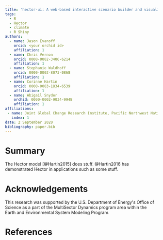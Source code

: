 ```yaml
---
title: 'hector-ui: A web-based interactive scenario builder and visualization application for the Hector climate model'
tags:
  - R
  - Hector
  - climate
  - R Shiny
authors:
  - name: Jason Evanoff
    orcid: <your orchid id>
    affiliation: 1
  - name: Chris Vernon
    orcid: 0000-0002-3406-6214
    affiliation: 1
  - name: Stephanie Waldhoff
    orcid: 0000-0002-8073-0868
    affiliation: 1
  - name: Corinne Hartin
    orcid: 0000-0003-1834-6539
    affiliation: 1
  - name: Abigail Snyder
    orchid: 0000-0002-9034-9948
    affiliation: 1
affiliations:
 - name: Joint Global Change Research Institute, Pacific Northwest National Laboratory, College Park, MD, USA
   index: 1
date: 2 September 2020
bibliography: paper.bib
---
```


# Summary

The Hector model [@Hartin2015] does stuff.  @Hartin2016 has demonstrated Hector in applications such as some stuff.

# Acknowledgements

This research was supported by the U.S. Department of Energy's Office of Science as a part of the MultiSector Dynamics program area within the Earth and Environmental System Modeling Program.

# References

